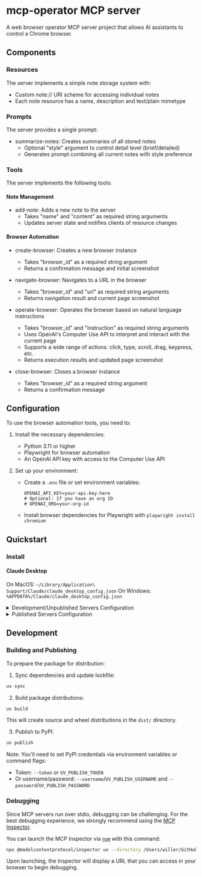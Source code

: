 # mcp-operator MCP server

A web browser operator MCP server project that allows AI assistants to control a Chrome browser.

## Components

### Resources

The server implements a simple note storage system with:
- Custom note:// URI scheme for accessing individual notes
- Each note resource has a name, description and text/plain mimetype

### Prompts

The server provides a single prompt:
- summarize-notes: Creates summaries of all stored notes
  - Optional "style" argument to control detail level (brief/detailed)
  - Generates prompt combining all current notes with style preference

### Tools

The server implements the following tools:

#### Note Management
- add-note: Adds a new note to the server
  - Takes "name" and "content" as required string arguments
  - Updates server state and notifies clients of resource changes

#### Browser Automation
- create-browser: Creates a new browser instance
  - Takes "browser_id" as a required string argument
  - Returns a confirmation message and initial screenshot

- navigate-browser: Navigates to a URL in the browser
  - Takes "browser_id" and "url" as required string arguments
  - Returns navigation result and current page screenshot

- operate-browser: Operates the browser based on natural language instructions
  - Takes "browser_id" and "instruction" as required string arguments
  - Uses OpenAI's Computer Use API to interpret and interact with the current page
  - Supports a wide range of actions: click, type, scroll, drag, keypress, etc.
  - Returns execution results and updated page screenshot

- close-browser: Closes a browser instance
  - Takes "browser_id" as a required string argument
  - Returns a confirmation message

## Configuration

To use the browser automation tools, you need to:

1. Install the necessary dependencies:
   - Python 3.11 or higher
   - Playwright for browser automation
   - An OpenAI API key with access to the Computer Use API

2. Set up your environment:
   - Create a `.env` file or set environment variables:
     ```
     OPENAI_API_KEY=your-api-key-here
     # Optional: If you have an org ID
     # OPENAI_ORG=your-org-id
     ```
   - Install browser dependencies for Playwright with `playwright install chromium`

## Quickstart

### Install

#### Claude Desktop

On MacOS: `~/Library/Application\ Support/Claude/claude_desktop_config.json`
On Windows: `%APPDATA%/Claude/claude_desktop_config.json`

<details>
  <summary>Development/Unpublished Servers Configuration</summary>
  ```
  "mcpServers": {
    "mcp-operator": {
      "command": "uv",
      "args": [
        "--directory",
        "/Users/willer/GitHub/operator-mcp/mcp-operator",
        "run",
        "mcp-operator"
      ]
    }
  }
  ```
</details>

<details>
  <summary>Published Servers Configuration</summary>
  ```
  "mcpServers": {
    "mcp-operator": {
      "command": "uvx",
      "args": [
        "mcp-operator"
      ]
    }
  }
  ```
</details>

## Development

### Building and Publishing

To prepare the package for distribution:

1. Sync dependencies and update lockfile:
```bash
uv sync
```

2. Build package distributions:
```bash
uv build
```

This will create source and wheel distributions in the `dist/` directory.

3. Publish to PyPI:
```bash
uv publish
```

Note: You'll need to set PyPI credentials via environment variables or command flags:
- Token: `--token` or `UV_PUBLISH_TOKEN`
- Or username/password: `--username`/`UV_PUBLISH_USERNAME` and `--password`/`UV_PUBLISH_PASSWORD`

### Debugging

Since MCP servers run over stdio, debugging can be challenging. For the best debugging
experience, we strongly recommend using the [MCP Inspector](https://github.com/modelcontextprotocol/inspector).


You can launch the MCP Inspector via [`npm`](https://docs.npmjs.com/downloading-and-installing-node-js-and-npm) with this command:

```bash
npx @modelcontextprotocol/inspector uv --directory /Users/willer/GitHub/operator-mcp/mcp-operator run mcp-operator
```


Upon launching, the Inspector will display a URL that you can access in your browser to begin debugging.